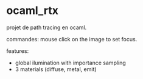 # ocaml_rtx

projet de path tracing en ocaml.

commandes:
  mouse click on the image to set focus.

features:
  - global ilumination with importance sampling
  - 3 materials (diffuse, metal, emit)
